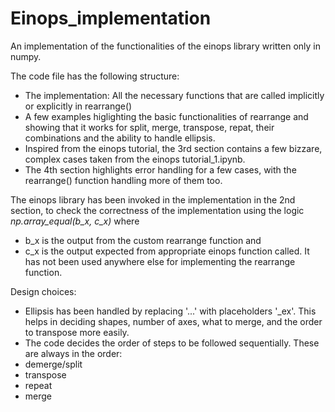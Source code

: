 # Einops_implementation
An implementation of the functionalities of the einops library written only in numpy.

The code file has the following structure:
- The implementation: All the necessary functions that are called implicitly or explicitly in rearrange()
- A few examples higlighting the basic functionalities of rearrange and showing that it works for split, merge, transpose, repat, their combinations and the ability to handle ellipsis.
- Inspired from the einops tutorial, the 3rd section contains a few bizzare, complex cases taken from the einops tutorial_1.ipynb.
- The 4th section highlights error handling for a few cases, with the rearrange() function handling more of them too.
  
The einops library has been invoked in the implementation in the 2nd section, to check the correctness of the implementation using the logic *np.array_equal(b_x, c_x)*
where
- b_x is the output from the custom rearrange function and
- c_x is the output expected from appropriate einops function called.
It has not been used anywhere else for implementing the rearrange function.

Design choices:
- Ellipsis has been handled by replacing '...' with placeholders '_ex'. This helps in deciding shapes, number of axes, what to merge, and the order to transpose more easily.
- The code decides the order of steps to be followed sequentially. These are always in the order:
 - demerge/split
 - transpose
 - repeat
 - merge
